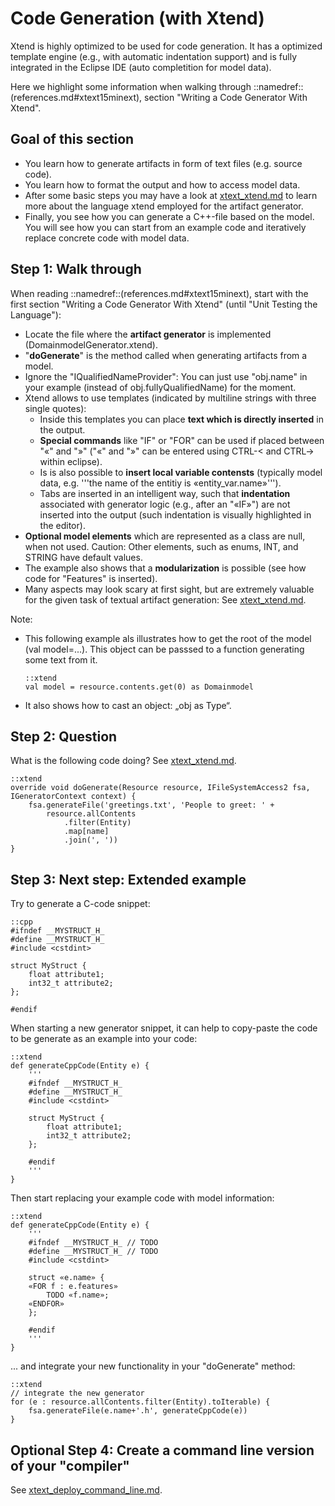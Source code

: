 # Code Generation (with Xtend)

Xtend is highly optimized to be used
for code generation. It has a optimized template engine (e.g., with
automatic indentation support) and
is fully integrated in the Eclipse IDE (auto completition
for model data).

Here we highlight some information when walking through
::namedref::(references.md#xtext15minext), 
section "Writing a Code Generator With Xtend".

## Goal of this section

 * You learn how to generate artifacts in form of text files (e.g. source code).
 * You learn how to format the output and how to access model data.
 * After some basic steps you may have a look at 
    [xtext_xtend.md](xtext_xtend.md) to learn more about the language xtend 
    employed for the artifact generator.
 * Finally, you see how you can generate a C++-file based on the model. You
   will see how you can start from an example code and iteratively replace
   concrete code with model data.

## Step 1: Walk through

When reading ::namedref::(references.md#xtext15minext), start with the
first section "Writing a Code Generator With Xtend" (until 
"Unit Testing the Language"): 

  * Locate the file where the **artifact generator** is implemented 
    (DomainmodelGenerator.xtend).
  * "**doGenerate**" is the method called when generating artifacts from a model.
  * Ignore the "IQualifiedNameProvider": You can just use "obj.name" in your 
    example (instead of obj.fullyQualifiedName) for the moment.
  * Xtend allows to use templates (indicated by multiline strings with
    three single quotes): 
    * Inside this templates you can place **text which 
      is directly inserted** in the output. 
    * **Special commands** like "IF" or "FOR" can be used if placed between 
      "«" and "»" 
      ("«" and "»" can be entered using CTRL-< and CTRL-> within eclipse).
    * Is is also possible to **insert local variable contensts** (typically model 
      data, e.g. '''the name of the entitiy is «entity_var.name»''').
    * Tabs are inserted in an intelligent way, such that **indentation** associated
      with generator logic (e.g., after an "«IF»") are not inserted into the
      output (such indentation is visually highlighted in the editor).
  * **Optional model elements** which are represented as a class are null, when
    not used. Caution: Other elements, such as enums, INT, and STRING have
    default values.
  * The example also shows that a **modularization** is possible (see how 
    code for "Features" is inserted).
  * Many aspects may look scary at first sight, but are extremely valuable 
    for the given task of textual artifact generation: 
    See [xtext_xtend.md](xtext_xtend.md).

Note:

  * This following example als illustrates how to get the
    root of the model (val model=...). This object can be passsed to
    a function generating some text from it.
    
        ::xtend
        val model = resource.contents.get(0) as Domainmodel
    
  * It also shows how to cast an object: „obj as Type“.

## Step 2: Question

What is the following code doing? See [xtext_xtend.md](xtext_xtend.md).

    ::xtend
	override void doGenerate(Resource resource, IFileSystemAccess2 fsa, IGeneratorContext context) {
		fsa.generateFile('greetings.txt', 'People to greet: ' + 
			resource.allContents
				.filter(Entity)
				.map[name]
				.join(', '))
	}

## Step 3: Next step: Extended example

Try to generate a C-code snippet:

    ::cpp
    #ifndef __MYSTRUCT_H_
    #define __MYSTRUCT_H_
    #include <cstdint>

    struct MyStruct {
        float attribute1;
        int32_t attribute2;
    };
    
    #endif

When starting a new generator snippet, it can help to copy-paste
the code to be generate as an example into your code:

    ::xtend
    def generateCppCode(Entity e) {
        '''
        #ifndef __MYSTRUCT_H_
        #define __MYSTRUCT_H_
        #include <cstdint>
    
        struct MyStruct {
            float attribute1;
            int32_t attribute2;
        };
        
        #endif
        '''
    }  
    
Then start replacing your example code with model information:  


    ::xtend
    def generateCppCode(Entity e) {
        '''
        #ifndef __MYSTRUCT_H_ // TODO
        #define __MYSTRUCT_H_ // TODO
        #include <cstdint>
    
        struct «e.name» {
		«FOR f : e.features»
			TODO «f.name»;
		«ENDFOR»
        };
        
        #endif
        '''
    }  
    

... and integrate
your new functionality in your "doGenerate" method:

    ::xtend
    // integrate the new generator
    for (e : resource.allContents.filter(Entity).toIterable) {
        fsa.generateFile(e.name+'.h', generateCppCode(e))
    }

## Optional Step 4: Create a command line version of your "compiler"

See [xtext_deploy_command_line.md](xtext_deploy_command_line.md).
